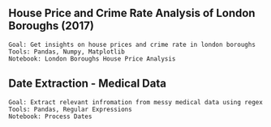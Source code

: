 ## House Price and Crime Rate Analysis of London Boroughs (2017)
	Goal: Get insights on house prices and crime rate in london boroughs
	Tools: Pandas, Numpy, Matplotlib
	Notebook: London Boroughs House Price Analysis

## Date Extraction - Medical Data
	Goal: Extract relevant infromation from messy medical data using regex
	Tools: Pandas, Regular Expressions
	Notebook: Process Dates
	
